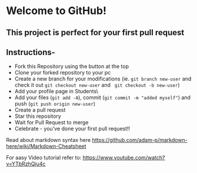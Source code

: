 # Welcome to GitHub!
## This project is perfect for your first pull request

## Instructions-

- Fork this Repository using the button at the top
- Clone your forked repository to your pc
- Create a new branch for your modifications (ie. ```git branch new-user``` and check it out ```git checkout new-user``` and ``` git checkout -b new-user```)
- Add your profile page in Students\
- Add your files (```git add -A```), commit (```git commit -m "added myself"```) and push (```git push origin new-user```)
- Create a pull request
- Star this repository
- Wait for Pull Request to merge
- Celebrate - you've done your first pull request!!


Read about markdown syntax here
https://github.com/adam-p/markdown-here/wiki/Markdown-Cheatsheet

For aasy Video tutorial refer to:
https://www.youtube.com/watch?v=YTbRzhQju4c
